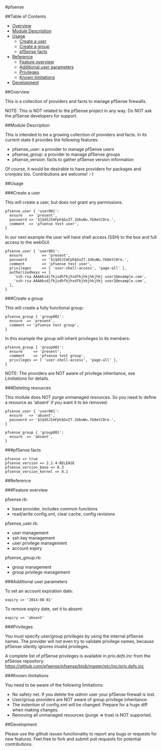 #pfsense

##Table of Contents

- [Overview](#overview)
- [Module Description](#module-description)
- [Usage](#usage)
  - [Create a user](#create-a-user)
  - [Create a group](#create-a-group)
  - [pfSense facts](#pfsense-facts)
- [Reference](#reference)
  - [Feature overview](#feature-overview)
  - [Additional user parameters](#additional-user-parameters)
  - [Privileges](#privileges)
  - [Known limitations](#known-limitations)
- [Development](#development)

##Overview

This is a collection of providers and facts to manage pfSense firewalls.

NOTE: This is NOT related to the pfSense project in any way. Do NOT ask the pfSense developers for support.

##Module Description

This is intended to be a growing collection of providers and facts. In its current state it provides the following features:

* pfsense_user: a provider to manage pfSense users
* pfsense_group: a provider to manage pfSense groups
* pfsense_version: facts to gather pfSense version information

Of course, it would be desirable to have providers for packages and cronjobs too. Contributions are welcome! :-)

##Usage

###Create a user

This will create a user, but does not grant any permissions.

    pfsense_user { 'user001':
      ensure   => 'present',
      password => '$1$dSJImFph$GvZ7.1UbuWu.Yb8etC0re.',
      comment  => 'pfsense test user',
    }

In our next example the user will have shell access (SSH) to the box and full access to the webGUI.

    pfsense_user { 'user001':
      ensure         => 'present',
      password       => '$1$dSJImFph$GvZ7.1UbuWu.Yb8etC0re.',
      comment        => 'pfsense test user',
      privileges     => [ 'user-shell-access', 'page-all' ],
      authorizedkeys => [
        'ssh-rsa AAAAksdjfkjsdhfkjhsdfkjhkjhkjhkj user1@example.com',
        'ssh-rsa AAAAksdjfkjsdhfkjhsdfkjhkjhkjhkj user2@example.com',
      ],
    }

###Create a group

This will create a fully functional group:

    pfsense_group { 'group001':
      ensure  => 'present',
      comment => 'pfsense test group',
    }

In this example the group will inherit privileges to its members:

    pfsense_group { 'group001':
      ensure     => 'present',
      comment    => 'pfsense test group',
      privileges => [ 'user-shell-access', 'page-all' ],
    }

NOTE: The providers are NOT aware of privilege inheritance, see _Limitations_ for details.

###Deleting resources

This module does NOT purge unmanaged resources. So you need to define a resource as 'absent' if you want it to be removed:

    pfsense_user { 'user001':
      ensure   => 'absent',
      password => '$1$dSJImFph$GvZ7.1UbuWu.Yb8etC0re.',
    }

    pfsense_group { 'group001':
      ensure  => 'absent',
    }

###pfSense facts

    pfsense => true
    pfsense_version => 2.1.4-RELEASE
    pfsense_version_base => 8.3
    pfsense_version_kernel => 8.1

##Reference

###Feature overview

pfsense.rb:
* base provider, includes common functions
* read/write config.xml, clear cache, config revisions

pfsense_user.rb:
* user management
* ssh key management
* user privilege management
* account expiry

pfsense_group.rb:
* group management
* group privilege management

###Additional user parameters

To set an account expiration date:

    expiry => '2014-08-01'

To remove expiry date, set it to absent:

    expiry => 'absent'

###Privileges

You must specify user/group privileges by using the internal pfSense names. The provider will not even try to validate privilege names, because pfSense silently ignores invalid privileges.

A complete list of pfSense privileges is available in _priv.defs.inc_ from the pfSense repository:
https://github.com/pfsense/pfsense/blob/master/etc/inc/priv.defs.inc

###Known limitations

You need to be aware of the following limitations:

* No safety net. If you delete the _admin_ user your pfSense firewall is lost.
* User/group providers are NOT aware of group privilege inheritance.
* The indention of config.xml will be changed. Prepare for a huge diff when making changes.
* Removing all unmanaged resources (purge => true) is NOT supported.

##Development

Please use the github issues functionality to report any bugs or requests for new features.
Feel free to fork and submit pull requests for potential contributions.
